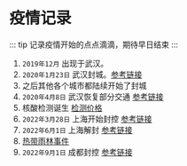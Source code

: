 # 疫情记录

::: tip
  记录疫情开始的点点滴滴，期待早日结束
:::

1. `2019年12月` 出现于武汉。
2. `2020年1月23日` 武汉封城。[参考链接](https://baijiahao.baidu.com/s?id=1656530110120779014&wfr=spider&for=pc)
3. 之后其他各个城市都陆续开始了封城 
4. `2020年4月8日` 武汉恢复部分交通 [参考链接](https://www.feimiao.cn/shenghuo/93217.html)
5. 核酸检测诞生 [检测价格](https://baike.baidu.com/item/%E6%96%B0%E5%86%A0%E8%82%BA%E7%82%8E%E6%A0%B8%E9%85%B8%E6%A3%80%E6%B5%8B/55860669?fr=aladdin#6)
6. `2022年3月28日` 上海开始封控 [参考链接](https://zhuanlan.zhihu.com/p/491399286)
7. `2022年6月1日` 上海解封 [参考链接](https://zhuanlan.zhihu.com/p/522808991)
8. [热带雨林事件](https://m.gmw.cn/baijia/2022-08/31/1303117729.html)
9. `2022年9月1日` 成都封控 [参考链接](https://www.163.com/dy/article/HG6H11RF05539UC5.html)
  